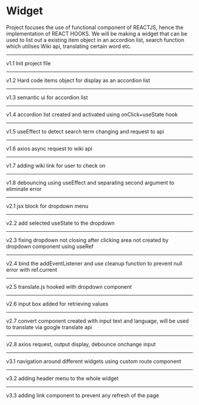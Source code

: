 # Widget

Project focuses the use of functional component of REACTJS, hence the implementation of REACT HOOKS. We will be making a widget that can be used to list out a existing item object in an accordion list, search function which utilises Wiki api, translating certain word etc.

--------------------------------------------------------------------------

v1.1
    Init project file

--------------------------------------------------------------------------

v1.2
    Hard code items object for display as an accordion list

--------------------------------------------------------------------------

v1.3
    semantic ui for accordion list

--------------------------------------------------------------------------

v1.4
    accordion list created and activated using onClick+useState hook

--------------------------------------------------------------------------

v1.5
    useEffect to detect search term changing and request to api

--------------------------------------------------------------------------

v1.6
    axios async request to wiki api

--------------------------------------------------------------------------

v1.7
    adding wiki link for user to check on

--------------------------------------------------------------------------

v1.8
    debouncing using useEffect and separating second argument to eliminate error

--------------------------------------------------------------------------

v2.1
    jsx block for dropdown menu

--------------------------------------------------------------------------

v2.2
    add selected useState to the dropdown

--------------------------------------------------------------------------

v2.3
    fixing dropdown not closing after clicking area not created by dropdown component using useRef

--------------------------------------------------------------------------

v2.4
    bind the addEventListener and use cleanup function to prevent null error with ref.current

--------------------------------------------------------------------------

v2.5
    translate.js hooked with dropdown component

--------------------------------------------------------------------------

v2.6
    input box added for retrieving values
 
--------------------------------------------------------------------------

v2.7
    convert component created with input text and language, will be used to translate via google translate api
 
--------------------------------------------------------------------------

v2.8
    axios request, output display, debounce onchange input
 
--------------------------------------------------------------------------

v3.1
    navigation around different widgets using custom route component
 
--------------------------------------------------------------------------

v3.2
    adding header menu to the whole widget
 
--------------------------------------------------------------------------

v3.3
    adding link component to prevent any refresh of the page
 

